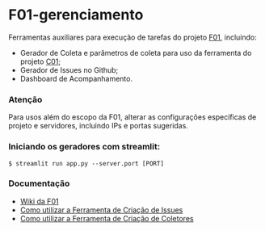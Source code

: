 # F01-gerenciamento

Ferramentas auxiliares para execução de tarefas do projeto [F01](https://github.com/MPMG-DCC-UFMG/F01), incluindo:
  * Gerador de Coleta e parâmetros de coleta para uso da ferramenta do projeto [C01](https://github.com/MPMG-DCC-UFMG/C01);
  * Gerador de Issues no Github;
  * Dashboard de Acompanhamento.

### Atenção
Para usos além do escopo da F01, alterar as configurações específicas de projeto e servidores, incluindo IPs e portas sugeridas.

### Iniciando os geradores com streamlit:

```
$ streamlit run app.py --server.port [PORT]
```

### Documentação
  * [Wiki da F01](https://github.com/MPMG-DCC-UFMG/F01/wiki)
  * [Como utilizar a Ferramenta de Criação de Issues](https://github.com/MPMG-DCC-UFMG/F01/wiki/Como-utilizar-a-ferramenta-de-cria%C3%A7%C3%A3o-de-issues)
  * [Como utilizar a Ferramenta de Criação de Coletores](https://github.com/MPMG-DCC-UFMG/F01/wiki/Generaliza%C3%A7%C3%A3o-de-configura%C3%A7%C3%A3o-de-coleta-e-cria%C3%A7%C3%A3o-de-coletores)
